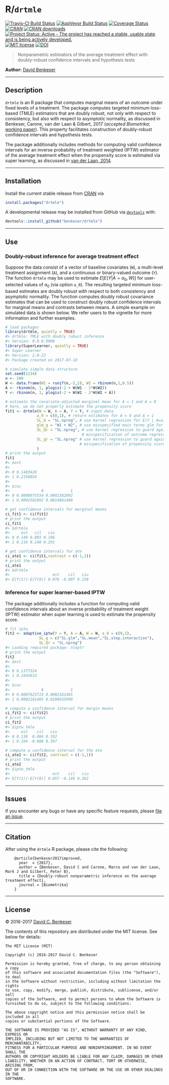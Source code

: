 
R/`drtmle`
==========

[![Travis-CI Build Status](https://travis-ci.org/benkeser/drtmle.svg?branch=master)](https://travis-ci.org/benkeser/drtmle) [![AppVeyor Build Status](https://ci.appveyor.com/api/projects/status/github/benkeser/drtmle?branch=master&svg=true)](https://ci.appveyor.com/project/benkeser/drtmle) [![Coverage Status](https://img.shields.io/codecov/c/github/benkeser/drtmle/master.svg)](https://codecov.io/github/benkeser/drtmle?branch=master) [![CRAN](http://www.r-pkg.org/badges/version/drtmle)](http://www.r-pkg.org/pkg/drtmle) [![CRAN downloads](https://cranlogs.r-pkg.org/badges/drtmle)](https://CRAN.R-project.org/package=drtmle) [![Project Status: Active - The project has reached a stable, usable state and is being actively developed.](http://www.repostatus.org/badges/latest/active.svg)](http://www.repostatus.org/#active) [![MIT license](http://img.shields.io/badge/license-MIT-brightgreen.svg)](http://opensource.org/licenses/MIT) [![DOI](https://zenodo.org/badge/75324341.svg)](https://zenodo.org/badge/latestdoi/75324341)

> Nonparametric estimators of the average treatment effect with doubly-robust confidence intervals and hypothesis tests

**Author:** [David Benkeser](https://www.benkeserstatistics.com/)

------------------------------------------------------------------------

Description
-----------

`drtmle` is an R package that computes marginal means of an outcome under fixed levels of a treatment. The package computes targeted minimum loss-based (TMLE) estimators that are doubly robust, not only with respect to consistency, but also with respect to asymptotic normality, as discussed in Benkeser, Carone, van der Laan & Gilbert, 2017 (*accepted Biometrika*; [working paper](http://biostats.bepress.com/ucbbiostat/paper356/)). This property facilitates construction of doubly-robust confidence intervals and hypothesis tests.

The package additionally includes methods for computing valid confidence intervals for an inverse probability of treatment weighted (IPTW) estimator of the average treatment effect when the propensity score is estimated via super learning, as discussed in [van der Laan, 2014](https://www.degruyter.com/downloadpdf/j/ijb.2014.10.issue-1/ijb-2012-0038/ijb-2012-0038.pdf).

------------------------------------------------------------------------

Installation
------------

Install the current stable release from [CRAN](https://cran.r-project.org/) via

``` r
install.packages("drtmle")
```

A developmental release may be installed from GitHub via [`devtools`](https://www.rstudio.com/products/rpackages/devtools/) with:

``` r
devtools::install_github("benkeser/drtmle")
```

------------------------------------------------------------------------

Use
---

### Doubly-robust inference for average treatment effect

Suppose the data consist of a vector of baseline covariates (`W`), a multi-level treatment assignment (`A`), and a continuous or binary-valued outcome (`Y`). The function `drtmle` may be used to estimate *E*\[*E*(*Y*|*A* = *a*<sub>0</sub>, *W*)\] for user-selected values of *a*<sub>0</sub> (via option `a_0`). The resulting targeted minimum loss-based estimates are doubly robust with respect to both consistency and asymptotic normality. The function computes doubly robust covariance estimates that can be used to construct doubly robust confidence intervals for marginal means and contrasts between means. A simple example on simulated data is shown below. We refer users to the vignette for more information and further examples.

``` r
# load packages
library(drtmle, quietly = TRUE)
#> drtmle: TMLE with doubly robust inference
#> Version: 0.0.0.9000
library(SuperLearner, quietly = TRUE)
#> Super Learner
#> Version: 2.0-22
#> Package created on 2017-07-18

# simulate simple data structure
set.seed(1234)
n <- 200
W <- data.frame(W1 = runif(n,-2,2), W2 = rbinom(n,1,0.5))
A <- rbinom(n, 1, plogis(-2 + W$W1 - 2*W$W2))
Y <- rbinom(n, 1, plogis(-2 + W$W1 - 2*W$W2 + A))

# estimate the covariate-adjusted marginal mean for A = 1 and A = 0
# here, we do not properly estimate the propensity score
fit1 <- drtmle(W = W, A = A, Y = Y, # input data
              a_0 = c(0,1), # return estimates for A = 0 and A = 1
              SL_Q = "SL.npreg", # use kernel regression for E(Y | A=a, W)
              glm_g = "W1 + W2", # use misspecified main terms glm for E(A | W)
              SL_Qr = "SL.npreg", # use kernel regression to guard against
                                  # misspecification of outcome regression
              SL_gr = "SL.npreg" # use kernel regression to guard against 
                                 # misspecification of propensity score
              )
# print the output
fit1
#> $est
#>            
#> 0 0.1403428
#> 1 0.2158854
#> 
#> $cov
#>              0            1
#> 0 0.0008075554 0.0002582092
#> 1 0.0002582092 0.0014881480

# get confidence intervals for marginal means
ci_fit1 <- ci(fit1)
# print the output
ci_fit1
#> $drtmle
#>     est   cil   ciu
#> 0 0.140 0.085 0.196
#> 1 0.216 0.140 0.291

# get confidence intervals for ate
ci_ate1 <- ci(fit1,contrast = c(-1,1))
# print the output
ci_ate1
#> $drtmle
#>                   est    cil   ciu
#> E[Y(1)]-E[Y(0)] 0.076 -0.007 0.158
```

### Inference for super learner-based IPTW

The package additionally includes a function for computing valid confidence intervals about an inverse probability of treatment weight (IPTW) estimator when super learning is used to estimate the propensity score.

``` r
# fit iptw 
fit2 <- adaptive_iptw(Y = Y, A = A, W = W, a_0 = c(0,1),
               SL_g = c("SL.glm","SL.mean","SL.step.interaction"),
               SL_Qr = "SL.npreg")
#> Loading required package: nloptr
# print the output
fit2
#> $est
#>            
#> 0 0.1377524
#> 1 0.1943633
#> 
#> $cov
#>              0            1
#> 0 0.0007623723 0.0002181465
#> 1 0.0002181465 0.0106635990

# compute a confidence interval for margin means
ci_fit2 <- ci(fit2)
# print the output
ci_fit2
#> $iptw_tmle
#>     est    cil   ciu
#> 0 0.138  0.084 0.192
#> 1 0.194 -0.008 0.397

# compute a confidence interval for the ate
ci_ate2 <- ci(fit2, contrast = c(-1,1))
# print the output
ci_ate2
#> $iptw_tmle
#>                   est    cil   ciu
#> E[Y(1)]-E[Y(0)] 0.057 -0.149 0.262
```

------------------------------------------------------------------------

Issues
------

If you encounter any bugs or have any specific feature requests, please [file an issue](https://github.com/benkeser/drtmle/issues).

------------------------------------------------------------------------

Citation
--------

After using the `drtmle` R package, please cite the following:

        @article{benkeser2017improved,
          year  = {2017},
          author = {Benkeser, David C and Carone, Marco and van der Laan, Mark J and Gilbert, Peter B},
          title = {Doubly-robust nonparametric inference on the average treatment effect},
          journal = {Biometrika}
        }

------------------------------------------------------------------------

License
-------

© 2016-2017 [David C. Benkeser](http://www.benkeserstatistics.com)

The contents of this repository are distributed under the MIT license. See below for details:

    The MIT License (MIT)

    Copyright (c) 2016-2017 David C. Benkeser

    Permission is hereby granted, free of charge, to any person obtaining a copy
    of this software and associated documentation files (the "Software"), to deal
    in the Software without restriction, including without limitation the rights
    to use, copy, modify, merge, publish, distribute, sublicense, and/or sell
    copies of the Software, and to permit persons to whom the Software is
    furnished to do so, subject to the following conditions:

    The above copyright notice and this permission notice shall be included in all
    copies or substantial portions of the Software.

    THE SOFTWARE IS PROVIDED "AS IS", WITHOUT WARRANTY OF ANY KIND, EXPRESS OR
    IMPLIED, INCLUDING BUT NOT LIMITED TO THE WARRANTIES OF MERCHANTABILITY,
    FITNESS FOR A PARTICULAR PURPOSE AND NONINFRINGEMENT. IN NO EVENT SHALL THE
    AUTHORS OR COPYRIGHT HOLDERS BE LIABLE FOR ANY CLAIM, DAMAGES OR OTHER
    LIABILITY, WHETHER IN AN ACTION OF CONTRACT, TORT OR OTHERWISE, ARISING FROM,
    OUT OF OR IN CONNECTION WITH THE SOFTWARE OR THE USE OR OTHER DEALINGS IN THE
    SOFTWARE.
